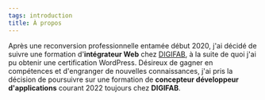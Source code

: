 ```yaml
---
tags: introduction
title: À propos
---
```


Après une reconversion professionnelle entamée début 2020, j'ai décidé de suivre une formation d'<b class="term">intégrateur Web</b> chez <a href="https://digifab.fr/">DIGIFAB</a>, à la suite de quoi j'ai pu obtenir une certification WordPress. Désireux de gagner en compétences et d'engranger de nouvelles connaissances, j'ai pris la décision de poursuivre sur une formation de <b class="term">concepteur développeur d'applications</b> courant 2022 toujours chez <b class="term">DIGIFAB</b>.
